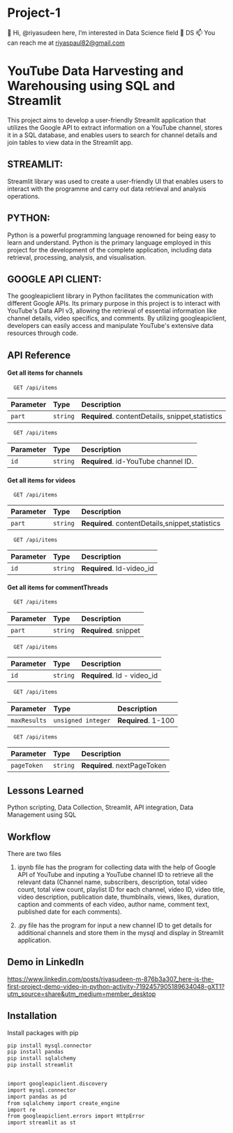 # Project-1
👋 Hi, @riyasudeen here, I’m interested in Data Science field 🌱 DS 📫 You can reach me at riyaspaul82@gmail.com


# YouTube Data Harvesting and Warehousing using SQL and Streamlit


This project aims to develop a user-friendly Streamlit application that utilizes the Google API to extract information on a YouTube channel, stores it in a SQL database, and enables users to search for channel details and join tables to view data in the Streamlit app.

## STREAMLIT:
Streamlit library was used to create a user-friendly UI that enables users to interact with the programme and carry out data retrieval and analysis operations.

## PYTHON: 
Python is a powerful programming language renowned for being easy to learn and understand. Python is the primary language employed in this project for the development of the complete application, including data retrieval, processing, analysis, and visualisation.

## GOOGLE API CLIENT: 
The googleapiclient library in Python facilitates the communication with different Google APIs. Its primary purpose in this project is to interact with YouTube's Data API v3, allowing the retrieval of essential information like channel details, video specifics, and comments. By utilizing googleapiclient, developers can easily access and manipulate YouTube's extensive data resources through code.


## API Reference

#### Get all items for channels

```http
  GET /api/items
```

| Parameter | Type     | Description                |
| :-------- | :------- | :------------------------- |
| `part` | `string` | **Required**. contentDetails, snippet,statistics |

```http
  GET /api/items
```

| Parameter | Type     | Description                       |
| :-------- | :------- | :-------------------------------- |
| `id`      | `string` | **Required**. id-YouTube channel ID. |


#### Get all items for videos

```http
  GET /api/items
```

| Parameter | Type     | Description                       |
| :-------- | :------- | :-------------------------------- |
| `part`      | `string` | **Required**. contentDetails,snippet,statistics |

```http
  GET /api/items
```

| Parameter | Type     | Description                       |
| :-------- | :------- | :-------------------------------- |
| `id`      | `string` | **Required**. Id-video_id |

#### Get all items for commentThreads

```http
  GET /api/items
```

| Parameter | Type     | Description                       |
| :-------- | :------- | :-------------------------------- |
| `part`      | `string` | **Required**. snippet |

```http
  GET /api/items
```

| Parameter | Type     | Description                       |
| :-------- | :------- | :-------------------------------- |
| `id`      | `string` | **Required**. Id - video_id |

```http
  GET /api/items
```

| Parameter | Type     | Description                       |
| :-------- | :------- | :-------------------------------- |
| `maxResults`      | `unsigned integer` | **Required**. 1-100 |

```http
  GET /api/items
```

| Parameter | Type     | Description                       |
| :-------- | :------- | :-------------------------------- |
| `pageToken`      | `string` | **Required**. nextPageToken |


## Lessons Learned

Python scripting, Data Collection, Streamlit, API integration, Data Management using SQL  


## Workflow

There are two files

1. ipynb file has the program for collecting data with the help of Google API of YouTube and inputing a YouTube channel ID to retrieve all the relevant data (Channel name, subscribers, description, total video count, total view count, playlist ID for each channel, video ID, video title, video description, publication date, thumblnails, views, likes, duration, caption and comments of each video, author name, comment text, published date for each comments).

2. .py file has the program for input a new channel ID to get details for additional channels and store them in the mysql and display in Streamlit application.

## Demo in LinkedIn
https://www.linkedin.com/posts/riyasudeen-m-876b3a307_here-is-the-first-project-demo-video-in-python-activity-7192457905189634048-gXT1?utm_source=share&utm_medium=member_desktop




## Installation

Install packages with pip

```bash
pip install mysql.connector
pip install pandas
pip install sqlalchemy
pip install streamlit


import googleapiclient.discovery
import mysql.connector
import pandas as pd
from sqlalchemy import create_engine
import re
from googleapiclient.errors import HttpError
import streamlit as st
